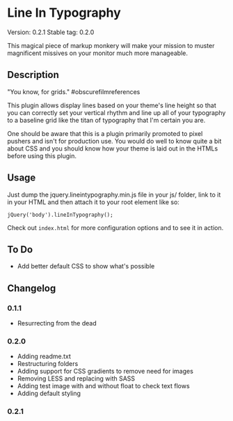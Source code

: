 # Line In Typography

Version: 0.2.1
Stable tag: 0.2.0

This magical piece of markup monkery will make your mission to muster magnificent missives on your monitor much more manageable.

## Description

"You know, for grids." #obscurefilmreferences

This plugin allows display lines based on your theme's line height so that you can correctly set your vertical rhythm and line up all of your typography to a baseline grid like the titan of typography that I'm certain you are. 

One should be aware that this is a plugin primarily promoted to pixel pushers and isn't for production use. You would do well to know quite a bit about CSS and you should know how your theme is laid out in the HTMLs before using this plugin. 

## Usage

Just dump the jquery.lineintypography.min.js file in your js/ folder, link to it in your HTML and then attach it to your root element like so:

`jQuery('body').lineInTypography();`

Check out `index.html` for more configuration options and to see it in action.

## To Do

* Add better default CSS to show what's possible

## Changelog

### 0.1.1
* Resurrecting from the dead

### 0.2.0
* Adding readme.txt
* Restructuring folders
* Adding support for CSS gradients to remove need for images
* Removing LESS and replacing with SASS
* Adding test image with and without float to check text flows
* Adding default styling

### 0.2.1
